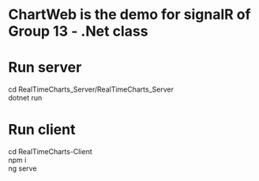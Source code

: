 # ChartWeb is the demo for signalR of Group 13 - .Net class

# Run server
cd RealTimeCharts_Server/RealTimeCharts_Server\
dotnet run

# Run client
cd RealTimeCharts-Client\
npm i\
ng serve
